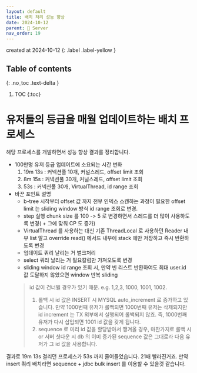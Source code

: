 ```yaml
---
layout: default
title: 배치 처리 성능 향상
date: 2024-10-12
parent: 📌 Server
nav_order: 19
---
```


created at 2024-10-12
{: .label .label-yellow }

## Table of contents
{: .no_toc .text-delta }

1. TOC
{:toc}

# 유저들의 등급을 매월 업데이트하는 배치 프로세스

해당 프로세스를 개발하면서 성능 향상 결과를 정리합니다.

* 100만명 유저 등급 업데이트에 소요되는 시간 변화
  1. 19m 13s : 커넥션풀 10개, 커널스레드, offset limit 조회
  2. 8m 15s : 커넥션풀 30개, 커널스레드, offset limit 조회
  3. 53s : 커넥션풀 30개, VirtualThread, id range 조회
* 바꾼 포인트 설명
  * b-tree 시작부터 offset 값 까지 전부 인덱스 스캔하는 과정이 필요한 offset limit 는 sliding window 방식 id range 조회로 변경.
  * step 실행 chunk size 를 100 -> 5 로 변경하면서 스레드를 더 많이 사용하도록 변경( + 그에 맞춰 CP 도 증가)
  * VirtualThread 를 사용하는 대신 기존 ThreadLocal 로 사용하던 Reader 내부 list 말고 override read() 메서드 내부에 stack 에만 저장하고 즉시 반환하도록 변경
  * 업데이트 쿼리 날리는 거 벌크처리
  * select 쿼리 날리는 거 필요칼럼만 가져오도록 변경
  * sliding window id range 조회 시, 만약 빈 리스트 반환하여도 최대 user.id 값 도달하지 않았으면 window 반복 sliding
  > id 값이 건너뛸 경우가 있기 때문. e.g. 1,2,3, 1000, 1001, 1002.
  > 1. 롤백 시 id 값은 INSERT 시 MYSQL auto_increment 로 증가하고 있습니다. 만약 1000번째 유저가 롤백되면 1000번째 유저는 삭제되지만 id increment 는 TX 외부에서 실행되어 롤백되지 않죠. 즉, 1000번째 유저가 다시 삽입되면 1001 id 값을 갖게 됩니다.
  > 2. sequence 로 미리 id 값을 할당받아서 땡겨올 경우, 마찬가지로 롤백 시 or 서버 셧다운 시 db 의 이미 증가된 sequence 값은 그대로라 다음 유저가 그 id 값을 사용합니다.

결과로 19m 13s 걸리던 프로세스가 53s 까지 줄어들었습니다. 21배 빨라진거죠. 만약 insert 쿼리 배치라면 sequence + jdbc bulk insert 를 이용할 수 있을것 같습니다.
